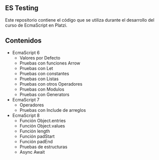 ## ES Testing

Este repositorio contiene el código que se utiliza durante el desarrollo del curso de EcmaScript en Platzi.

## Contenidos

- EcmaScript 6
  - Valores por Defecto
  - Pruebas con funciones Arrow
  - Pruebas con Let
  - Pruebas con constantes
  - Pruebas con Listas
  - Pruebas con otros Operadores
  - Pruebas con Modulos
  - Pruebas con Generators
- EcmaScript 7
  - Operadores
  - Pruebas con Include de arreglos
- EcmaScript 8
  - Función Object.entries
  - Función Object.values
  - Función length
  - Función padStart
  - Función padEnd
  - Pruebas de estructuras
  - Async Await